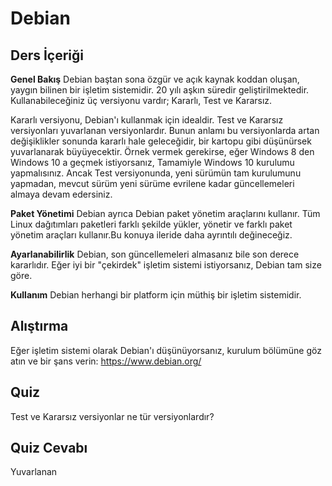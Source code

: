 # Debian

## Ders İçeriği

<b>Genel Bakış</b>
Debian baştan sona özgür ve açık kaynak koddan oluşan, yaygın bilinen bir işletim sistemidir. 20 yılı aşkın süredir geliştirilmektedir. Kullanabileceğiniz üç versiyonu vardır; Kararlı, Test ve Kararsız.

Kararlı versiyonu, Debian'ı kullanmak için idealdir. Test ve Kararsız versiyonları yuvarlanan versiyonlardır. Bunun anlamı bu versiyonlarda artan değişiklikler sonunda kararlı hale geleceğidir, bir kartopu gibi düşünürsek yuvarlanarak büyüyecektir. Örnek vermek gerekirse, eğer Windows 8 den Windows 10 a geçmek istiyorsanız, Tamamiyle Windows 10 kurulumu yapmalısınız. Ancak Test versiyonunda, yeni sürümün tam kurulumunu yapmadan, mevcut sürüm yeni sürüme evrilene kadar güncellemeleri almaya devam edersiniz. 

<b>Paket Yönetimi</b>
Debian ayrıca Debian paket yönetim araçlarını kullanır. Tüm Linux dağıtımları paketleri farklı şekilde yükler, yönetir ve farklı paket yönetim araçları kullanır.Bu konuya ileride daha ayrıntılı değineceğiz. 

<b>Ayarlanabilirlik</b>
Debian, son güncellemeleri almasanız bile son derece kararlıdır. Eğer iyi bir "çekirdek" işletim sistemi istiyorsanız, Debian tam size göre.

<b>Kullanım</b>
Debian herhangi bir platform için müthiş bir işletim sistemidir.


## Alıştırma

Eğer işletim sistemi olarak Debian'ı düşünüyorsanız, kurulum bölümüne göz atın ve bir şans verin: <a href='https://www.debian.org/'>https://www.debian.org/</a>

## Quiz

Test ve Kararsız versiyonlar ne tür versiyonlardır?

## Quiz Cevabı

Yuvarlanan
